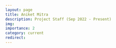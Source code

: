 ```yaml
---
layout: page
title: Aniket Mitra
description: Project Staff (Sep 2022 - Present)
img: 
importance: 2
category: current
redirect: 
---
```

